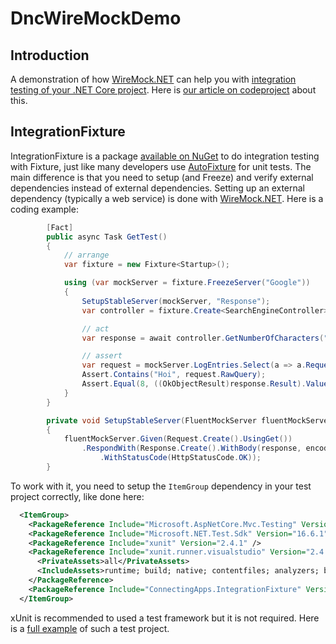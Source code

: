 # DncWireMockDemo

## Introduction
A demonstration of how [WireMock.NET](https://github.com/WireMock-Net/WireMock.Net) can help you with [integration testing of your .NET Core project](https://docs.microsoft.com/en-us/aspnet/core/test/integration-tests?view=aspnetcore-3.1).
Here is [our article on codeproject](https://www.codeproject.com/Articles/5267354/How-WireMock-NET-can-help-doing-integration-testin) about this.


## IntegrationFixture

IntegrationFixture is a package [available on NuGet](https://www.nuget.org/packages/ConnectingApps.IntegrationFixture/) to do integration testing with Fixture, just like many developers use [AutoFixture](https://github.com/AutoFixture/AutoFixture) for unit tests. The main difference is that you need to setup (and Freeze) and verify external dependencies instead of external dependencies. Setting up an external dependency (typically a web service) is done with [WireMock.NET](https://github.com/WireMock-Net/WireMock.Net/wiki/Stubbing). Here is a coding example:

````csharp
        [Fact]
        public async Task GetTest()
        {
            // arrange
            var fixture = new Fixture<Startup>();

            using (var mockServer = fixture.FreezeServer("Google"))
            {
                SetupStableServer(mockServer, "Response");
                var controller = fixture.Create<SearchEngineController>();

                // act
                var response = await controller.GetNumberOfCharacters("Hoi");

                // assert
                var request = mockServer.LogEntries.Select(a => a.RequestMessage).Single();
                Assert.Contains("Hoi", request.RawQuery);
                Assert.Equal(8, ((OkObjectResult)response.Result).Value);
            }
        }

        private void SetupStableServer(FluentMockServer fluentMockServer, string response)
        {
            fluentMockServer.Given(Request.Create().UsingGet())
                .RespondWith(Response.Create().WithBody(response, encoding: Encoding.UTF8)
                    .WithStatusCode(HttpStatusCode.OK));
        }
````

To work with it, you need to setup the `ItemGroup` dependency in your test project correctly, like done here:

````xml
  <ItemGroup>
    <PackageReference Include="Microsoft.AspNetCore.Mvc.Testing" Version="3.1.3" />
    <PackageReference Include="Microsoft.NET.Test.Sdk" Version="16.6.1" />
    <PackageReference Include="xunit" Version="2.4.1" />
    <PackageReference Include="xunit.runner.visualstudio" Version="2.4.1">
      <PrivateAssets>all</PrivateAssets>
      <IncludeAssets>runtime; build; native; contentfiles; analyzers; buildtransitive</IncludeAssets>
    </PackageReference>
    <PackageReference Include="ConnectingApps.IntegrationFixture" Version="3.1.1" />
  </ItemGroup>
````
xUnit is recommended to used a test framework but it is not required. Here is a [full example](https://github.com/ConnectingApps/DncWireMockDemo/tree/master/ConnectingApps.IntegrationFixtureTests.Nuget) of such a test project.



